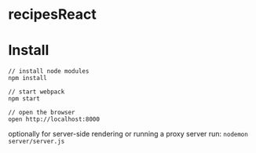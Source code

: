 # recipesReact

# Install

```
// install node modules
npm install

// start webpack
npm start

// open the browser
open http://localhost:8000

```

optionally for server-side rendering or running a proxy server run: `nodemon server/server.js`
